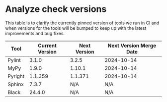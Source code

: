 # Analyze check versions

This table is to clarify the currently pinned version of tools we run in CI and when versions for the tools will be bumped to keep up with the latest improvements and bug fixes.


| Tool | Current Version | Next Version | Next Version Merge Date |
|------|-----------------|--------------|-------------------------|
Pylint | 3.1.0 | 3.2.5 | 2024-10-14 |
MyPy | 1.9.0 | 1.10.1 | 2024-10-14 |
Pyright | 1.1.359 | 1.1.371 | 2024-10-14 |
Sphinx | 7.3.7 | N/A | N/A |
Black | 24.4.0 | N/A | N/A |
